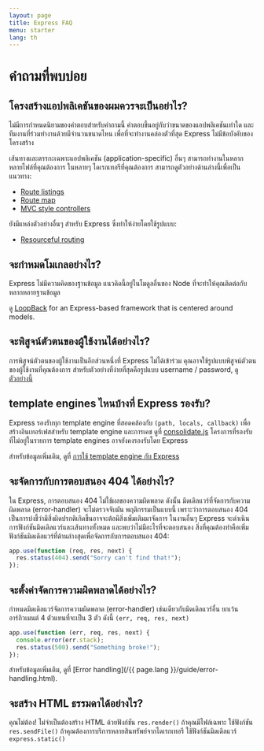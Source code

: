```yaml
---
layout: page
title: Express FAQ
menu: starter
lang: th
---
```


# คำถามที่พบบ่อย

## โครงสร้างแอปพลิเคชันของผมควรจะเป็นอย่าไร?

ไม่มีการกำหนดนิยามของคำตอบสำหรับคำถามนี้ คำตอบขึ้นอยู่กับว่าขนาดของแอปพลิเคชันเท่าใด
และทีมงานที่ร่วมทำงานด้วยมีจำนวนขนาดไหน เพื่อที่จะทำงานคล่องตัวที่สุด Express ไม่มีข้อบังคับของโครงสร้าง

เส้นทางและตรรกะเฉพาะแอปพลิเคชัน (application-specific) อื่นๆ สามารถทำงานในหลากหลายไฟล์ที่คุณต้องการ
ในหลายๆ ไดเรกเทอรีที่คุณต้องการ สามารถดูตัวอย่างด้านล่างนี้เพื่อเป็นแนวทาง:

- [Route listings](https://github.com/expressjs/express/blob/4.13.1/examples/route-separation/index.js#L32-47)
- [Route map](https://github.com/expressjs/express/blob/4.13.1/examples/route-map/index.js#L52-L66)
- [MVC style controllers](https://github.com/expressjs/express/tree/master/examples/mvc)

ยังมีแหล่งตัวอย่างอื่นๆ สำหรับ Express ซึ่งทำให้ง่ายโดยใช้รูปแบบ:

- [Resourceful routing](https://github.com/expressjs/express-resource)

## จะกำหมดโมเกลอย่างไร?

Express ไม่มีความคิดของฐานข้อมูล แนวคิดนี้อยู่ในโมดูลอื่นของ Node ที่จะทำให้คุณติดต่อกับหลากหลายฐานข้อมูล

ดู [LoopBack](http://loopback.io) for an Express-based framework that is centered around models.

## จะพิสูจน์ตัวตนของผู้ใช้งานได้อย่างไร?

การพิสูจน์ตัวตนของผู้ใช้งานเป็นอีกส่วนหนี่งที่ Express ไม่ได้เข้าร่วม คุณอาจใช้รูปแบบพิสูจน์ตัวตนของผู้ใช้งานที่คุณต้องการ
สำหรับตัวอย่างที่ง่ายที่สุดคือรูปแบบ username / password, ดู [ตัวอย่างนี้](https://github.com/expressjs/express/tree/master/examples/auth)

## template engines ไหนบ้างที่ Express รองรับ?

Express รองรับทุก template engine ที่สอดคล้องกับ `(path, locals, callback)`
เพื่อสร้างอินเทอร์เฟสสำหรับ template engine และการเคช ดูที่ [consolidate.js](https://github.com/visionmedia/consolidate.js)
โครงการที่รองรับ ที่ไม่อยู่ในรายการ template engines อาจยังคงรองรับโดย Express

สำหรับข้อมูลเพิ่มเติม, ดูที่ [การใช้ template engine กับ Express](/{{page.lang}}/guide/using-template-engines.html)

## จะจัดการกับการตอบสนอง 404 ได้อย่างไร?

ใน Express, การตอบสนอง 404 ไม่ใช้ผลของความผิดพลาด ดังนั้น
มิดเดิลแวร์ที่จัดการกับความผิดพลาด (error-handler) จะไม่ตรวจจับมัน พฤติกรรมเป็นแบบนี้
เพราะว่าการตอบสนอง 404 เป็นการบ่งชี้ว่ามีสิ่งผิดปรกติเกิดขึ้นอาจจะต้อมีสิ่งเพิ่มเติมมาจัดการ
ในงานอื่นๆ Express จะดำเนินการฟังก์ชันมิดเดิลแวร์และเส้นทางทั้งหมด และพบว่าไม่มีอะไรที่จะตอบสนอง
สิ่งที่คุณต้องทำคือเพิ่มฟังก์ชันมิดเดิลแวร์ที่ด้านล่างสุดเพื่อจัดการกับการตอบสนอง 404:

```js
app.use(function (req, res, next) {
  res.status(404).send("Sorry can't find that!");
});
```

## จะตั้งค่าจัดการความผิดพลาดได้อย่างไร?

กำหนดมิดเดิลแวร์จัดการความผิดพลาด (error-handler) เช่นเดียวกับมิดเดิลแวร์อื่น ยกเว้นอาร์กิวเมนต์ 4 ตัวแทนที่จะเป็น 3 ตัว
ดังนี้ `(err, req, res, next)`

```js
app.use(function (err, req, res, next) {
  console.error(err.stack);
  res.status(500).send("Something broke!");
});
```

สำหรับข้อมูลเพิ่มเติม, ดูที่ [Error handling](/{{ page.lang }}/guide/error-handling.html).

## จะสร้าง HTML ธรรมดาได้อย่างไร?

คุณไม่ต้อง! ไม่จำเป็นต้องสร้าง HTML ด้วยฟังก์ชัน `res.render()`
ถ้าคุณมีไฟล์เฉพาะ ใช้ฟังก์ชัน `res.sendFile()` ถ้าคุณต้องการบริการหลายสินทรัพย์จากไดเรกเทอรี ใช้ฟังก์ชันมิดเดิลแวร์ `express.static()`
